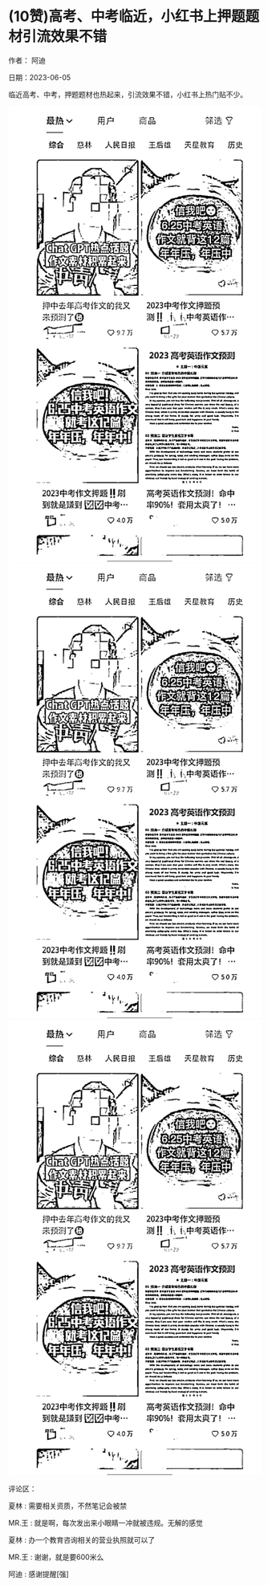
# (10赞)高考、中考临近，小红书上押题题材引流效果不错

作者：  阿迪

日期：2023-06-05

临近高考、中考，押题题材也热起来，引流效果不错，小红书上热门贴不少。

![](img/gaokao-xiangguan_0900.png)![](img/gaokao-xiangguan_0905.png)![](img/gaokao-xiangguan_0910.png)

评论区：

夏林 : 需要相关资质，不然笔记会被禁

MR.王 : 就是啊，每次发出来小眼睛一冲就被违规。无解的感觉

夏林 : 办一个教育咨询相关的营业执照就可以了

MR.王 : 谢谢，就是要600米么

阿迪 : 感谢提醒[强]
